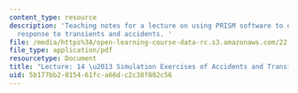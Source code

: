 ```yaml
---
content_type: resource
description: 'Teaching notes for a lecture on using PRISM software to observe plant
  response to transients and accidents. '
file: /media/https%3A/open-learning-course-data-rc.s3.amazonaws.com/22-091-nuclear-reactor-safety-spring-2008/5b177bb2015461fca66dc2c38f802c56_MIT22_091S08_lec14note.pdf
file_type: application/pdf
resourcetype: Document
title: "Lecture: 14 \u2013 Simulation Exercises of Accidents and Transients"
uid: 5b177bb2-0154-61fc-a66d-c2c38f802c56
---
```


